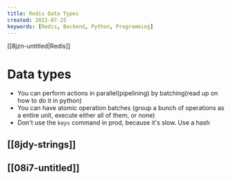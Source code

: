 ```yaml
---
title: Redis Data Types
created: 2022-07-25
keywords: [Redis, Backend, Python, Programming]
---
```


[[8jzn-untitled|Redis]]

# Data types

- You can perform actions in parallel(pipelining) by batching(read up on how to do it in python)
- You can have atomic operation batches (group a bunch of operations as a entire unit, execute either all of them, or none)
- Don't use the `keys` command in prod, because it's slow. Use a hash

## [[8jdy-strings]]

## [[08i7-untitled]]
